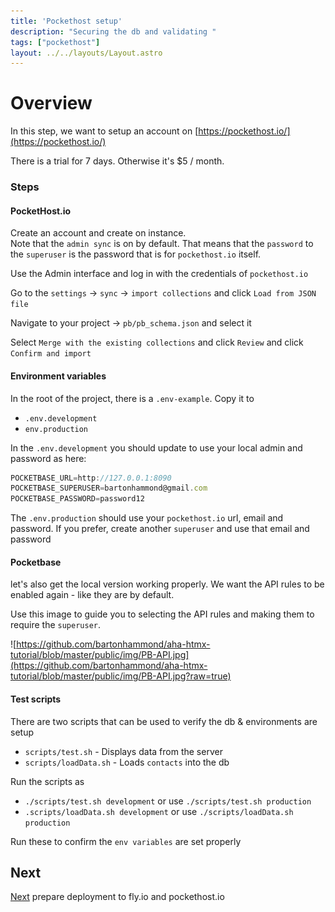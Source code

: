 ```yaml
---
title: 'Pockethost setup'
description: "Securing the db and validating "
tags: ["pockethost"]
layout: ../../layouts/Layout.astro
---
```

# Overview

In this step, we want to setup an account on [https://pockethost.io/](https://pockethost.io/)

There is a trial for 7 days.  Otherwise it's $5 / month.

### Steps

#### PocketHost.io
Create an account and create on instance.  
Note that the `admin sync` is on by default.  That means that the `password` to the `superuser` is 
the password that is for `pockethost.io` itself.

Use the Admin interface and log in with the credentials of `pockethost.io`

Go to the `settings` -> `sync` -> `import collections` and click `Load from JSON file`

Navigate to your project -> `pb/pb_schema.json` and select it

Select `Merge with the existing collections` and click `Review` and click `Confirm and import`

#### Environment variables
In the root of the project, there is a `.env-example`.  Copy it to
*  `.env.development`
*  `env.production`

In the `.env.development` you should update to use your local admin and password as here:

```js
POCKETBASE_URL=http://127.0.0.1:8090
POCKETBASE_SUPERUSER=bartonhammond@gmail.com
POCKETBASE_PASSWORD=password12
```

The `.env.production` should use your `pockethost.io` url, email and password.  If you prefer, create another `superuser` and use that email and password

#### Pocketbase
let's also get the local version working properly.  We want the API rules to be enabled again - 
like they are by default.

Use this image to guide you to selecting the API rules and making them to require the `superuser`.

![https://github.com/bartonhammond/aha-htmx-tutorial/blob/master/public/img/PB-API.jpg](https://github.com/bartonhammond/aha-htmx-tutorial/blob/master/public/img/PB-API.jpg?raw=true)

#### Test scripts
There are two scripts that can be used to verify the db & environments are setup
*  `scripts/test.sh` - Displays data from the server
*  `scripts/loadData.sh` - Loads `contacts` into the db

Run the scripts as
*  `./scripts/test.sh development` or use `./scripts/test.sh production`
*  `.scripts/loadData.sh development` or use `./scripts/loadData.sh production`

Run these to confirm the `env variables` are set properly

## Next
 <a href="/posts/post-27">Next</a> prepare deployment to fly.io and pockethost.io
 

